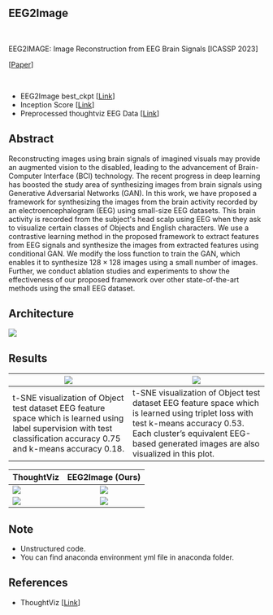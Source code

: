 ## EEG2Image
<br/>

EEG2IMAGE: Image Reconstruction from EEG Brain Signals [ICASSP 2023]

[[Paper](https://arxiv.org/abs/2302.10121)]

<br/>

* EEG2Image best_ckpt [[Link](https://iitgnacin-my.sharepoint.com/:u:/g/personal/19210048_iitgn_ac_in/EWC0lT5vEN1c206cJ0tdmdQBkVhvCL5TVnNhBI7cWSTKFg?e=jrpnh9)]
* Inception Score [[Link](https://iitgnacin-my.sharepoint.com/:u:/g/personal/19210048_iitgn_ac_in/EfWLlhNk0CxXqgMnsKgt8k8BxSqflp98ACpl9ZLScWSHtA?e=cEfq0R)]
* Preprocessed thoughtviz EEG Data [[Link](https://iitgnacin-my.sharepoint.com/:u:/g/personal/19210048_iitgn_ac_in/Ea4Sp2UH__ZbRQGZXu9o-6cByJK4E6E4GtxrcVony9_Q8g?e=bVdyIJ)]


## Abstract
Reconstructing images using brain signals of imagined visuals may provide an augmented vision to the disabled, leading to the advancement of Brain-Computer Interface (BCI) technology. The recent progress in deep learning has boosted the study area of synthesizing images from brain signals using Generative Adversarial Networks (GAN). In this work, we have proposed a framework for synthesizing the images from the brain activity recorded by an electroencephalogram (EEG) using small-size EEG datasets. This brain activity is recorded from the subject's head scalp using EEG when they ask to visualize certain classes of Objects and English characters. We use a contrastive learning method in the proposed framework to extract features from EEG signals and synthesize the images from extracted features using conditional GAN. We modify the loss function to train the GAN, which enables it to synthesize $128 \times 128$ images using a small number of images. Further, we conduct ablation studies and experiments to show the effectiveness of our proposed framework over other state-of-the-art methods using the small EEG dataset.

## Architecture

<img src="https://github.com/prajwalsingh/EEG2Image/blob/main/results/EEG2Image_Architecture.png"/>


## Results

| <img src="https://github.com/prajwalsingh/EEG2Image/blob/main/results/eeg_lstm_classification.png"/> | <img src="https://github.com/prajwalsingh/EEG2Image/blob/main/results/embedding_space.png"/> |
|-|-|
| t-SNE visualization of Object test dataset EEG feature space which is learned using label supervision with test classification accuracy 0.75 and k-means accuracy 0.18. | t-SNE visualization of Object test dataset EEG feature space which is learned using triplet loss with test k-means accuracy 0.53. Each cluster’s equivalent EEG-based generated images are also visualized in this plot. |


| ThoughtViz  |   EEG2Image (Ours)      |
|----------|:-------------:|
| <img src="https://github.com/prajwalsingh/EEG2Image/blob/main/results/comparison.png"/> |  <img src="https://github.com/prajwalsingh/EEG2Image/blob/main/results/our_image.jpg"/> |
| <img src="https://github.com/prajwalsingh/EEG2Image/blob/main/results/comparision_alphabet.png"/> |  <img src="https://github.com/prajwalsingh/EEG2Image/blob/main/results/ours_alphabet.jpg"/> |


## Note

* Unstructured code.
* You can find anaconda environment yml file in anaconda folder.


## References

* ThoughtViz [[Link](https://github.com/ptirupat/ThoughtViz)]
